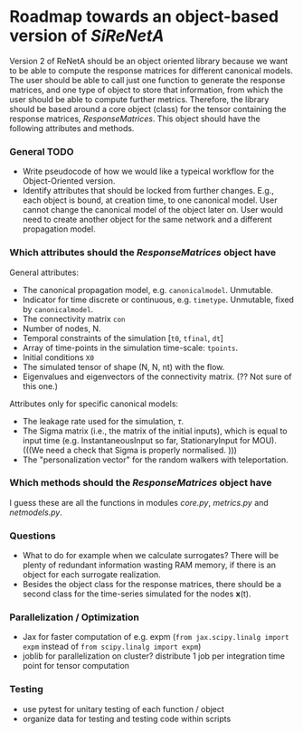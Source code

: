 # Roadmap towards an object-based version of *SiReNetA* 

Version 2 of ReNetA should be an object oriented library because we want to be able to compute the response matrices for different canonical models. The user should be able to call just one function to generate the response matrices, and one type of object to store that information, from which the user should be able to compute further metrics. Therefore, the library should be based around a core object (class) for the tensor containing the response matrices, *ResponseMatrices*. This object should have the following attributes and methods.

### General TODO

- Write pseudocode of how we would like a typeical workflow for the Object-Oriented version.
- Identify attributes that should be locked from further changes. E.g., each object is bound, at creation time, to one canonical model. User cannot change the canonical model of the object later on. User would need to create another object for the same network and a different propagation model.

### Which attributes should the *ResponseMatrices* object have

General attributes:

- The canonical propagation model, e.g. `canonicalmodel`. Unmutable.
- Indicator for time discrete or continuous, e.g. `timetype`. Unmutable, fixed by `canonicalmodel`.
- The connectivity matrix `con`
- Number of nodes, N.
- Temporal constraints of the simulation [`t0`, `tfinal`, `dt`]
- Array of time-points in the simulation time-scale: `tpoints`.
- Initial conditions `X0`
- The simulated tensor of shape (N, N, nt) with the flow.
- Eigenvalues and eigenvectors of the connectivity matrix. (?? Not sure of this one.)


Attributes only for specific canonical models:

- The leakage rate used for the simulation, $\tau$.
- The Sigma matrix (i.e., the matrix of the initial inputs), which is equal to input time (e.g. InstantaneousInput so far, StationaryInput for MOU). (((We need a check that Sigma is properly normalised. )))
- The "personalization vector" for the random walkers with teleportation.




### Which methods should the *ResponseMatrices* object have

I guess these are all the functions in modules *core.py*, *metrics.py* and *netmodels.py*.


### Questions

- What to do for example when we calculate surrogates? There will be plenty of redundant information wasting RAM memory, if there is an object for each surrogate realization. 
- Besides the object class for the response matrices, there should be a second class for the time-series simulated for the nodes **x**(t). 


### Parallelization / Optimization

- Jax for faster computation of e.g. expm (`from jax.scipy.linalg import expm` instead of `from scipy.linalg import expm`)
- joblib for parallelization on cluster? distribute 1 job per integration time point for tensor computation


### Testing

- use pytest for unitary testing of each function / object
- organize data for testing and testing code within scripts

